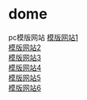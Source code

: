 # dome
pc模版网站
[模版网站1](https://jiebianng.github.io/dome/dome1/)<br />
[模版网站2](https://jiebianng.github.io/dome/dome2/)<br />
[模版网站3](https://jiebianng.github.io/dome/dome3/)<br />
[模版网站4](https://jiebianng.github.io/dome/dome4/)<br />
[模版网站5](https://jiebianng.github.io/dome/dome5/)<br />
[模版网站6](https://jiebianng.github.io/dome/dome6/)<br />
